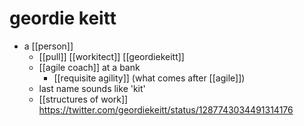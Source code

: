 # geordie keitt

- a [[person]]
  - [[pull]] [[workitect]] [[geordiekeitt]]
  - [[agile coach]] at a bank
    - [[requisite agility]] (what comes after [[agile]])
  - last name sounds like 'kit'
  - [[structures of work]] https://twitter.com/geordiekeitt/status/1287743034491314176

